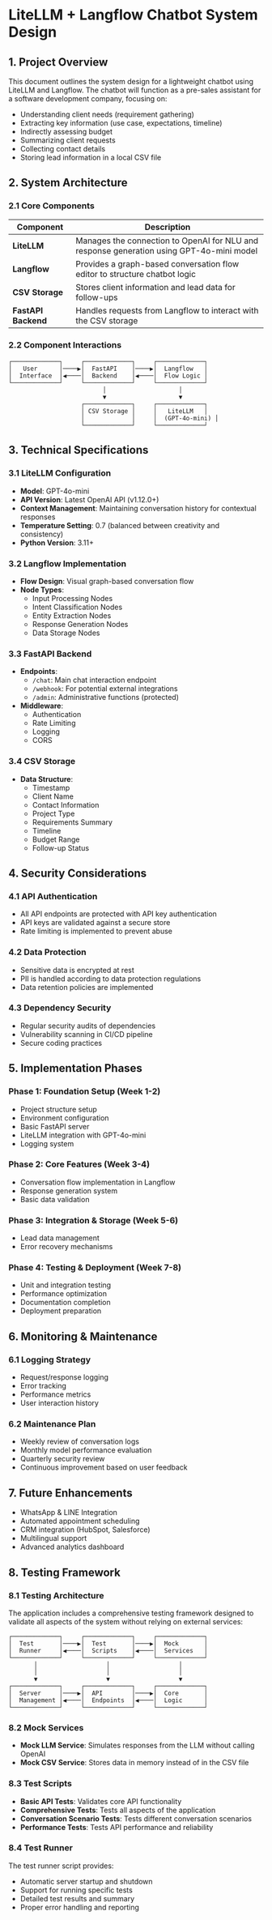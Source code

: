 # LiteLLM + Langflow Chatbot System Design

## 1. Project Overview

This document outlines the system design for a lightweight chatbot using LiteLLM and Langflow. The chatbot will function as a pre-sales assistant for a software development company, focusing on:

- Understanding client needs (requirement gathering)
- Extracting key information (use case, expectations, timeline)
- Indirectly assessing budget
- Summarizing client requests
- Collecting contact details
- Storing lead information in a local CSV file

## 2. System Architecture

### 2.1 Core Components

| Component | Description |
|-----------|------------|
| **LiteLLM** | Manages the connection to OpenAI for NLU and response generation using GPT-4o-mini model |
| **Langflow** | Provides a graph-based conversation flow editor to structure chatbot logic |
| **CSV Storage** | Stores client information and lead data for follow-ups |
| **FastAPI Backend** | Handles requests from Langflow to interact with the CSV storage |

### 2.2 Component Interactions

```
┌─────────────┐     ┌─────────────┐     ┌─────────────┐
│   User      │────▶│  FastAPI    │────▶│  Langflow   │
│  Interface  │◀────│  Backend    │◀────│  Flow Logic │
└─────────────┘     └─────────────┘     └─────────────┘
                          │                    │
                          ▼                    ▼
                    ┌─────────────┐     ┌─────────────┐
                    │ CSV Storage │     │   LiteLLM   │
                    │             │     │  (GPT-4o-mini) │
                    └─────────────┘     └─────────────┘
```

## 3. Technical Specifications

### 3.1 LiteLLM Configuration

- **Model**: GPT-4o-mini
- **API Version**: Latest OpenAI API (v1.12.0+)
- **Context Management**: Maintaining conversation history for contextual responses
- **Temperature Setting**: 0.7 (balanced between creativity and consistency)
- **Python Version**: 3.11+

### 3.2 Langflow Implementation

- **Flow Design**: Visual graph-based conversation flow
- **Node Types**:
  - Input Processing Nodes
  - Intent Classification Nodes
  - Entity Extraction Nodes
  - Response Generation Nodes
  - Data Storage Nodes

### 3.3 FastAPI Backend

- **Endpoints**:
  - `/chat`: Main chat interaction endpoint
  - `/webhook`: For potential external integrations
  - `/admin`: Administrative functions (protected)
- **Middleware**:
  - Authentication
  - Rate Limiting
  - Logging
  - CORS

### 3.4 CSV Storage

- **Data Structure**:
  - Timestamp
  - Client Name
  - Contact Information
  - Project Type
  - Requirements Summary
  - Timeline
  - Budget Range
  - Follow-up Status

## 4. Security Considerations

### 4.1 API Authentication

- All API endpoints are protected with API key authentication
- API keys are validated against a secure store
- Rate limiting is implemented to prevent abuse

### 4.2 Data Protection

- Sensitive data is encrypted at rest
- PII is handled according to data protection regulations
- Data retention policies are implemented

### 4.3 Dependency Security

- Regular security audits of dependencies
- Vulnerability scanning in CI/CD pipeline
- Secure coding practices

## 5. Implementation Phases

### Phase 1: Foundation Setup (Week 1-2)
- Project structure setup
- Environment configuration
- Basic FastAPI server
- LiteLLM integration with GPT-4o-mini
- Logging system

### Phase 2: Core Features (Week 3-4)
- Conversation flow implementation in Langflow
- Response generation system
- Basic data validation

### Phase 3: Integration & Storage (Week 5-6)
- Lead data management
- Error recovery mechanisms

### Phase 4: Testing & Deployment (Week 7-8)
- Unit and integration testing
- Performance optimization
- Documentation completion
- Deployment preparation

## 6. Monitoring & Maintenance

### 6.1 Logging Strategy

- Request/response logging
- Error tracking
- Performance metrics
- User interaction history

### 6.2 Maintenance Plan

- Weekly review of conversation logs
- Monthly model performance evaluation
- Quarterly security review
- Continuous improvement based on user feedback

## 7. Future Enhancements

- WhatsApp & LINE Integration
- Automated appointment scheduling
- CRM integration (HubSpot, Salesforce)
- Multilingual support
- Advanced analytics dashboard 

## 8. Testing Framework

### 8.1 Testing Architecture

The application includes a comprehensive testing framework designed to validate all aspects of the system without relying on external services:

```
┌─────────────┐     ┌─────────────┐     ┌─────────────┐
│  Test       │────▶│  Test       │────▶│  Mock       │
│  Runner     │◀────│  Scripts    │◀────│  Services   │
└─────────────┘     └─────────────┘     └─────────────┘
       │                   │                   │
       │                   │                   │
       ▼                   ▼                   ▼
┌─────────────┐     ┌─────────────┐     ┌─────────────┐
│  Server     │────▶│  API        │────▶│  Core       │
│  Management │◀────│  Endpoints  │◀────│  Logic      │
└─────────────┘     └─────────────┘     └─────────────┘
```

### 8.2 Mock Services

- **Mock LLM Service**: Simulates responses from the LLM without calling OpenAI
- **Mock CSV Service**: Stores data in memory instead of in the CSV file

### 8.3 Test Scripts

- **Basic API Tests**: Validates core API functionality
- **Comprehensive Tests**: Tests all aspects of the application
- **Conversation Scenario Tests**: Tests different conversation scenarios
- **Performance Tests**: Tests API performance and reliability

### 8.4 Test Runner

The test runner script provides:
- Automatic server startup and shutdown
- Support for running specific tests
- Detailed test results and summary
- Proper error handling and reporting 